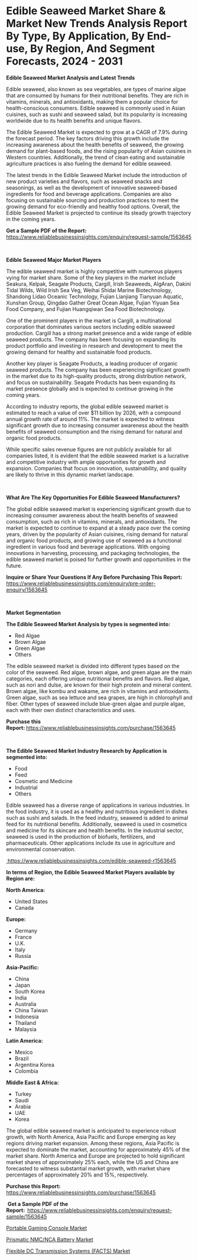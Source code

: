 <p><h1>Edible Seaweed Market Share & Market New Trends Analysis Report By Type, By Application, By End-use, By Region, And Segment Forecasts, 2024 - 2031</h1></p><p><strong>Edible Seaweed Market Analysis and Latest Trends</strong></p>
<p><p>Edible seaweed, also known as sea vegetables, are types of marine algae that are consumed by humans for their nutritional benefits. They are rich in vitamins, minerals, and antioxidants, making them a popular choice for health-conscious consumers. Edible seaweed is commonly used in Asian cuisines, such as sushi and seaweed salad, but its popularity is increasing worldwide due to its health benefits and unique flavors.</p><p>The Edible Seaweed Market is expected to grow at a CAGR of 7.9% during the forecast period. The key factors driving this growth include the increasing awareness about the health benefits of seaweed, the growing demand for plant-based foods, and the rising popularity of Asian cuisines in Western countries. Additionally, the trend of clean eating and sustainable agriculture practices is also fueling the demand for edible seaweed.</p><p>The latest trends in the Edible Seaweed Market include the introduction of new product varieties and flavors, such as seaweed snacks and seasonings, as well as the development of innovative seaweed-based ingredients for food and beverage applications. Companies are also focusing on sustainable sourcing and production practices to meet the growing demand for eco-friendly and healthy food options. Overall, the Edible Seaweed Market is projected to continue its steady growth trajectory in the coming years.</p></p>
<p><strong>Get a Sample PDF of the Report:&nbsp;</strong> <a href="https://www.reliablebusinessinsights.com/enquiry/request-sample/1563645">https://www.reliablebusinessinsights.com/enquiry/request-sample/1563645</a></p>
<p>&nbsp;</p>
<p><strong>Edible Seaweed Major Market Players</strong></p>
<p><p>The edible seaweed market is highly competitive with numerous players vying for market share. Some of the key players in the market include Seakura, Kelpak, Seagate Products, Cargill, Irish Seaweeds, AlgAran, Dakini Tidal Wilds, Wild Irish Sea Veg, Weihai Shidai Marine Biotechnology, Shandong Lidao Oceanic Technology, Fujian Lianjiang Tianyuan Aquatic, Xunshan Group, Qingdao Gather Great Ocean Algae, Fujian Yiyuan Sea Food Company, and Fujian Huangqiwan Sea Food Biotechnology.</p><p>One of the prominent players in the market is Cargill, a multinational corporation that dominates various sectors including edible seaweed production. Cargill has a strong market presence and a wide range of edible seaweed products. The company has been focusing on expanding its product portfolio and investing in research and development to meet the growing demand for healthy and sustainable food products.</p><p>Another key player is Seagate Products, a leading producer of organic seaweed products. The company has been experiencing significant growth in the market due to its high-quality products, strong distribution network, and focus on sustainability. Seagate Products has been expanding its market presence globally and is expected to continue growing in the coming years.</p><p>According to industry reports, the global edible seaweed market is estimated to reach a value of over $11 billion by 2026, with a compound annual growth rate of around 11%. The market is expected to witness significant growth due to increasing consumer awareness about the health benefits of seaweed consumption and the rising demand for natural and organic food products.</p><p>While specific sales revenue figures are not publicly available for all companies listed, it is evident that the edible seaweed market is a lucrative and competitive industry with ample opportunities for growth and expansion. Companies that focus on innovation, sustainability, and quality are likely to thrive in this dynamic market landscape.</p></p>
<p>&nbsp;</p>
<p><strong>What Are The Key Opportunities For Edible Seaweed Manufacturers?</strong></p>
<p><p>The global edible seaweed market is experiencing significant growth due to increasing consumer awareness about the health benefits of seaweed consumption, such as rich in vitamins, minerals, and antioxidants. The market is expected to continue to expand at a steady pace over the coming years, driven by the popularity of Asian cuisines, rising demand for natural and organic food products, and growing use of seaweed as a functional ingredient in various food and beverage applications. With ongoing innovations in harvesting, processing, and packaging technologies, the edible seaweed market is poised for further growth and opportunities in the future.</p></p>
<p><strong>Inquire or Share Your Questions If Any Before Purchasing This Report:</strong> <a href="https://www.reliablebusinessinsights.com/enquiry/pre-order-enquiry/1563645">https://www.reliablebusinessinsights.com/enquiry/pre-order-enquiry/1563645</a></p>
<p>&nbsp;</p>
<p><strong>Market Segmentation</strong></p>
<p><strong>The Edible Seaweed Market Analysis by types is segmented into:</strong></p>
<p><ul><li>Red Algae</li><li>Brown Algae</li><li>Green Algae</li><li>Others</li></ul></p>
<p><p>The edible seaweed market is divided into different types based on the color of the seaweed. Red algae, brown algae, and green algae are the main categories, each offering unique nutritional benefits and flavors. Red algae, such as nori and dulse, are known for their high protein and mineral content. Brown algae, like kombu and wakame, are rich in vitamins and antioxidants. Green algae, such as sea lettuce and sea grapes, are high in chlorophyll and fiber. Other types of seaweed include blue-green algae and purple algae, each with their own distinct characteristics and uses.</p></p>
<p><strong>Purchase this Report:&nbsp;</strong><a href="https://www.reliablebusinessinsights.com/purchase/1563645">https://www.reliablebusinessinsights.com/purchase/1563645</a></p>
<p>&nbsp;</p>
<p><strong>The Edible Seaweed Market Industry Research by Application is segmented into:</strong></p>
<p><ul><li>Food</li><li>Feed</li><li>Cosmetic and Medicine</li><li>Industrial</li><li>Others</li></ul></p>
<p><p>Edible seaweed has a diverse range of applications in various industries. In the food industry, it is used as a healthy and nutritious ingredient in dishes such as sushi and salads. In the feed industry, seaweed is added to animal feed for its nutritional benefits. Additionally, seaweed is used in cosmetics and medicine for its skincare and health benefits. In the industrial sector, seaweed is used in the production of biofuels, fertilizers, and pharmaceuticals. Other applications include its use in agriculture and environmental conservation.</p></p>
<p><a href="https://www.reliablebusinessinsights.com/edible-seaweed-r1563645">&nbsp;https://www.reliablebusinessinsights.com/edible-seaweed-r1563645</a></p>
<p><strong>In terms of Region, the Edible Seaweed Market Players available by Region are:</strong></p>
<p>
    <p> <strong> North America: </strong>
        <ul>
            <li>United States</li>
            <li>Canada</li>
        </ul>
        </p> 
    <p> <strong> Europe: </strong>
        <ul>
            <li>Germany</li>
            <li>France</li>
            <li>U.K.</li>
            <li>Italy</li>
            <li>Russia</li>
        </ul>
        </p> 
    <p> <strong> Asia-Pacific: </strong>
        <ul>
            <li>China</li>
            <li>Japan</li>
            <li>South Korea</li>
            <li>India</li>
            <li>Australia</li>
            <li>China Taiwan</li>
            <li>Indonesia</li>
            <li>Thailand</li>
            <li>Malaysia</li>
        </ul>
        </p> 
    <p> <strong> Latin America: </strong>
        <ul>
            <li>Mexico</li>
            <li>Brazil</li>
            <li>Argentina Korea</li>
            <li>Colombia</li>
        </ul>
        </p> 
    <p> <strong> Middle East & Africa: </strong>
        <ul>
            <li>Turkey</li>
            <li>Saudi</li>
            <li>Arabia</li>
            <li>UAE</li>
            <li>Korea</li>
        </ul>
    </p>
    </p>
<p><p>The global edible seaweed market is anticipated to experience robust growth, with North America, Asia Pacific and Europe emerging as key regions driving market expansion. Among these regions, Asia Pacific is expected to dominate the market, accounting for approximately 45% of the market share. North America and Europe are projected to hold significant market shares of approximately 25% each, while the US and China are forecasted to witness substantial market growth, with market share percentages of approximately 20% and 15%, respectively.</p></p>
<p><strong>Purchase this Report: </strong><a href="https://www.reliablebusinessinsights.com/purchase/1563645">https://www.reliablebusinessinsights.com/purchase/1563645</a></p>
<p>&nbsp;<strong>Get a Sample PDF of the Report:&nbsp;&nbsp;</strong><a href="https://www.reliablebusinessinsights.com/enquiry/request-sample/1563645">https://www.reliablebusinessinsights.com/enquiry/request-sample/1563645</a></p>
<p><strong></strong></p>
<p><p><a href="https://github.com/Kennyaniel5/Market-Research-Report-List-1/blob/main/portable-gaming-console-market.md">Portable Gaming Console Market</a></p><p><a href="https://medium.com/@valroy852472024/prismatic-nmc-nca-battery-market-emerging-trends-and-future-prospects-for-period-from-2024-to-2031-7e7f9de08927">Prismatic NMC/NCA Battery Market</a></p><p><a href="https://medium.com/@elenorkiehn_40655/global-flexible-dc-transmission-systems-facts-market-size-is-expected-to-experience-a-cagr-of-4-9-6cf71313c75a">Flexible DC Transmission Systems (FACTS) Market</a></p></p>